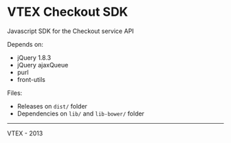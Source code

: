 # VTEX Checkout SDK

Javascript SDK for the Checkout service API

Depends on:
- jQuery 1.8.3
- jQuery ajaxQueue
- purl
- front-utils

Files:
- Releases on `dist/` folder
- Dependencies on `lib/` and `lib-bower/` folder

------

VTEX - 2013
